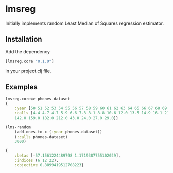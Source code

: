 # lmsreg

Initially implements random Least Median of Squares regression estimator.

## Installation

Add the dependency 

```clojure
[lmsreg.core "0.1.0"]
```

in your project.clj file.


## Examples

```clojure
lmsreg.core=> phones-dataset 
{
    :year [50 51 52 53 54 55 56 57 58 59 60 61 62 63 64 65 66 67 68 69 70 71 72 73], 
    :calls [4.4 4.7 4.7 5.9 6.6 7.3 8.1 8.8 10.6 12.0 13.5 14.9 16.1 21.2 119.0 124.0 
    142.0 159.0 182.0 212.0 43.0 24.0 27.0 29.0]}

(lms-random 
    (add-ones-to-x (:year phones-dataset))
    (:calls phones-dataset) 
    3000)

{
    :betas [-57.1561224489798 1.1719387755102029], 
    :indices (6 12 22), 
    :objective 0.8899419512708223}
```

